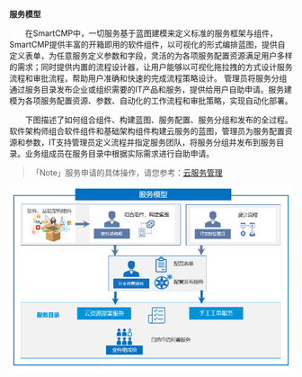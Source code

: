 **服务模型**


　　在SmartCMP中，一切服务基于蓝图建模来定义标准的服务框架与组件，SmartCMP提供丰富的开箱即用的软件组件，以可视化的形式编排蓝图，提供自定义表单，为任意服务定义参数和字段，灵活的为各项服务配置资源满足用户多样的需求；同时提供内置的流程设计器，让用户能够以可视化拖拉拽的方式设计服务流程和审批流程，帮助用户准确和快速的完成流程策略设计。
管理员将服务分组通过服务目录发布企业或组织需要的IT产品和服务，提供给用户自助申请。服务建模为各项服务配置资源、参数、自动化的工作流程和审批策略，实现自动化部署。

　　下图描述了如何组合组件、构建蓝图、服务配置、服务分组和发布的全过程。软件架构师组合软件组件和基础架构组件构建云服务的蓝图，管理员为服务配置资源和参数，IT支持管理员定义流程并指定服务团队，将服务分组并发布到服务目录。业务组成员在服务目录中根据实际需求进行自助申请。

>「Note」服务申请的具体操作，请您参考：[云服务管理](https://cloudchef.github.io/doc/AdminDoc/06云服务管理/)

![服务模型示例](../../picture/Admin/服务模型.png)

